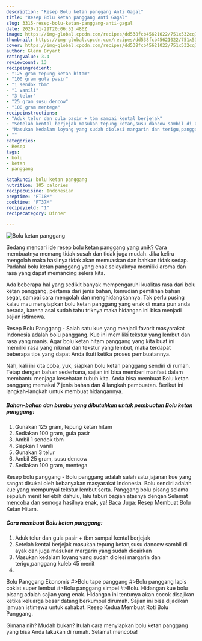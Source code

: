 ```yaml
---
description: "Resep Bolu ketan panggang Anti Gagal"
title: "Resep Bolu ketan panggang Anti Gagal"
slug: 3315-resep-bolu-ketan-panggang-anti-gagal
date: 2020-11-29T20:06:52.486Z
image: https://img-global.cpcdn.com/recipes/dd538fcb45621022/751x532cq70/bolu-ketan-panggang-foto-resep-utama.jpg
thumbnail: https://img-global.cpcdn.com/recipes/dd538fcb45621022/751x532cq70/bolu-ketan-panggang-foto-resep-utama.jpg
cover: https://img-global.cpcdn.com/recipes/dd538fcb45621022/751x532cq70/bolu-ketan-panggang-foto-resep-utama.jpg
author: Glenn Bryant
ratingvalue: 3.4
reviewcount: 13
recipeingredient:
- "125 gram tepung ketan hitam"
- "100 gram gula pasir"
- "1 sendok tbm"
- "1 vanili"
- "3 telur"
- "25 gram susu dencow"
- "100 gram mentega"
recipeinstructions:
- "Aduk telur dan gula pasir + tbm sampai kental berjejak"
- "Setelah kental berjejak masukan tepung ketan,susu dancow sambil di ayak dan juga masukan margarin yang sudah dicairkan"
- "Masukan kedalam loyang yang sudah diolesi margarin dan terigu,panggang kuleb 45 menit"
- ""
categories:
- Resep
tags:
- bolu
- ketan
- panggang

katakunci: bolu ketan panggang 
nutrition: 105 calories
recipecuisine: Indonesian
preptime: "PT18M"
cooktime: "PT37M"
recipeyield: "1"
recipecategory: Dinner

---
```



![Bolu ketan panggang](https://img-global.cpcdn.com/recipes/dd538fcb45621022/751x532cq70/bolu-ketan-panggang-foto-resep-utama.jpg)

Sedang mencari ide resep bolu ketan panggang yang unik? Cara membuatnya memang tidak susah dan tidak juga mudah. Jika keliru mengolah maka hasilnya tidak akan memuaskan dan bahkan tidak sedap. Padahal bolu ketan panggang yang enak selayaknya memiliki aroma dan rasa yang dapat memancing selera kita.

Ada beberapa hal yang sedikit banyak mempengaruhi kualitas rasa dari bolu ketan panggang, pertama dari jenis bahan, kemudian pemilihan bahan segar, sampai cara mengolah dan menghidangkannya. Tak perlu pusing kalau mau menyiapkan bolu ketan panggang yang enak di mana pun anda berada, karena asal sudah tahu triknya maka hidangan ini bisa menjadi sajian istimewa.

Resep Bolu Panggang - Salah satu kue yang menjadi favorit masyarakat Indonesia adalah bolu panggang. Kue ini memiliki tekstur yang lembut dan rasa yang manis. Agar bolu ketan hitam panggang yang kita buat ini memiliki rasa yang nikmat dan tekstur yang lembut, maka terdapat beberapa tips yang dapat Anda ikuti ketika proses pembuatannya.


Nah, kali ini kita coba, yuk, siapkan bolu ketan panggang sendiri di rumah. Tetap dengan bahan sederhana, sajian ini bisa memberi manfaat dalam membantu menjaga kesehatan tubuh kita. Anda bisa membuat Bolu ketan panggang memakai 7 jenis bahan dan 4 langkah pembuatan. Berikut ini langkah-langkah untuk membuat hidangannya.

<!--inarticleads1-->

##### Bahan-bahan dan bumbu yang dibutuhkan untuk pembuatan Bolu ketan panggang:

1. Gunakan 125 gram, tepung ketan hitam
1. Sediakan 100 gram, gula pasir
1. Ambil 1 sendok tbm
1. Siapkan 1 vanili
1. Gunakan 3 telur
1. Ambil 25 gram, susu dencow
1. Sediakan 100 gram, mentega


Resep bolu panggang - Bolu panggang adalah salah satu jajanan kue yang sangat disukai oleh kebanyakan masyarakat Indonesia. Bolu sendiri adalah kue yang mempunyai tekstur lembut serta. Panggang bolu pisang selama sepuluh menit terlebih dahulu, lalu taburi bagian atasnya dengan Selamat mencoba dan semoga hasilnya enak, ya! Baca Juga: Resep Membuat Bolu Ketan Hitam. 

<!--inarticleads2-->

##### Cara membuat Bolu ketan panggang:

1. Aduk telur dan gula pasir + tbm sampai kental berjejak
1. Setelah kental berjejak masukan tepung ketan,susu dancow sambil di ayak dan juga masukan margarin yang sudah dicairkan
1. Masukan kedalam loyang yang sudah diolesi margarin dan terigu,panggang kuleb 45 menit
1. 


Bolu Panggang Ekonomis #&gt;Bolu tape panggang #&gt;Bolu panggang lapis coklat super lembut #&gt;Bolu panggang simpel #&gt;Bolu. Hidangan kue bolu pisang adalah sajian yang enak. Hidangan ini tentunya akan cocok disajikan ketika keluarga besar datang berkumpul dirumah. Sajian ini bisa dijadikan jamuan istimewa untuk sahabat. Resep Kedua Membuat Roti Bolu Panggang. 

Gimana nih? Mudah bukan? Itulah cara menyiapkan bolu ketan panggang yang bisa Anda lakukan di rumah. Selamat mencoba!
